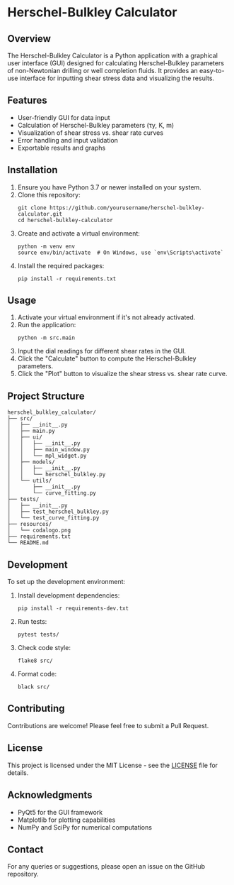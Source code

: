 # Herschel-Bulkley Calculator

## Overview

The Herschel-Bulkley Calculator is a Python application with a graphical user interface (GUI) designed for calculating Herschel-Bulkley parameters of non-Newtonian drilling or well completion fluids. It provides an easy-to-use interface for inputting shear stress data and visualizing the results.

## Features

- User-friendly GUI for data input
- Calculation of Herschel-Bulkley parameters (τy, K, m)
- Visualization of shear stress vs. shear rate curves
- Error handling and input validation
- Exportable results and graphs

## Installation

1. Ensure you have Python 3.7 or newer installed on your system.
2. Clone this repository:
   ```
   git clone https://github.com/yourusername/herschel-bulkley-calculator.git
   cd herschel-bulkley-calculator
   ```
3. Create and activate a virtual environment:
   ```
   python -m venv env
   source env/bin/activate  # On Windows, use `env\Scripts\activate`
   ```
4. Install the required packages:
   ```
   pip install -r requirements.txt
   ```

## Usage

1. Activate your virtual environment if it's not already activated.
2. Run the application:
   ```
   python -m src.main
   ```
3. Input the dial readings for different shear rates in the GUI.
4. Click the "Calculate" button to compute the Herschel-Bulkley parameters.
5. Click the "Plot" button to visualize the shear stress vs. shear rate curve.

## Project Structure

```
herschel_bulkley_calculator/
├── src/
│   ├── __init__.py
│   ├── main.py
│   ├── ui/
│   │   ├── __init__.py
│   │   ├── main_window.py
│   │   └── mpl_widget.py
│   ├── models/
│   │   ├── __init__.py
│   │   └── herschel_bulkley.py
│   └── utils/
│       ├── __init__.py
│       └── curve_fitting.py
├── tests/
│   ├── __init__.py
│   ├── test_herschel_bulkley.py
│   └── test_curve_fitting.py
├── resources/
│   └── codalogo.png
├── requirements.txt
└── README.md
```

## Development

To set up the development environment:

1. Install development dependencies:
   ```
   pip install -r requirements-dev.txt
   ```
2. Run tests:
   ```
   pytest tests/
   ```
3. Check code style:
   ```
   flake8 src/
   ```
4. Format code:
   ```
   black src/
   ```

## Contributing

Contributions are welcome! Please feel free to submit a Pull Request.

## License

This project is licensed under the MIT License - see the [LICENSE](LICENSE) file for details.

## Acknowledgments

- PyQt5 for the GUI framework
- Matplotlib for plotting capabilities
- NumPy and SciPy for numerical computations

## Contact

For any queries or suggestions, please open an issue on the GitHub repository.
